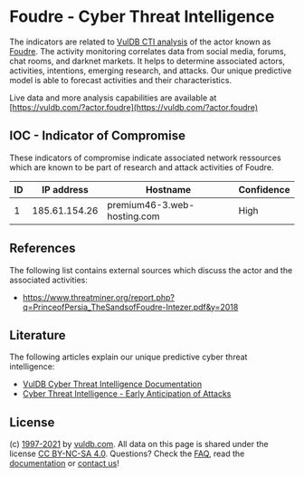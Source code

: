 # Foudre - Cyber Threat Intelligence

The indicators are related to [VulDB CTI analysis](https://vuldb.com/?doc.cti) of the actor known as [Foudre](https://vuldb.com/?actor.foudre). The activity monitoring correlates data from social media, forums, chat rooms, and darknet markets. It helps to determine associated actors, activities, intentions, emerging research, and attacks. Our unique predictive model is able to forecast activities and their characteristics.

Live data and more analysis capabilities are available at [https://vuldb.com/?actor.foudre](https://vuldb.com/?actor.foudre)

## IOC - Indicator of Compromise

These indicators of compromise indicate associated network ressources which are known to be part of research and attack activities of Foudre.

ID | IP address | Hostname | Confidence
-- | ---------- | -------- | ----------
1 | 185.61.154.26 | premium46-3.web-hosting.com | High

## References

The following list contains external sources which discuss the actor and the associated activities:

* https://www.threatminer.org/report.php?q=PrinceofPersia_TheSandsofFoudre-Intezer.pdf&y=2018

## Literature

The following articles explain our unique predictive cyber threat intelligence:

* [VulDB Cyber Threat Intelligence Documentation](https://vuldb.com/?doc.cti)
* [Cyber Threat Intelligence - Early Anticipation of Attacks](https://www.scip.ch/en/?labs.20201022)

## License

(c) [1997-2021](https://vuldb.com/?doc.changelog) by [vuldb.com](https://vuldb.com/?doc.about). All data on this page is shared under the license [CC BY-NC-SA 4.0](https://creativecommons.org/licenses/by-nc-sa/4.0/). Questions? Check the [FAQ](https://vuldb.com/?doc.faq), read the [documentation](https://vuldb.com/?doc) or [contact us](https://vuldb.com/?contact)!
